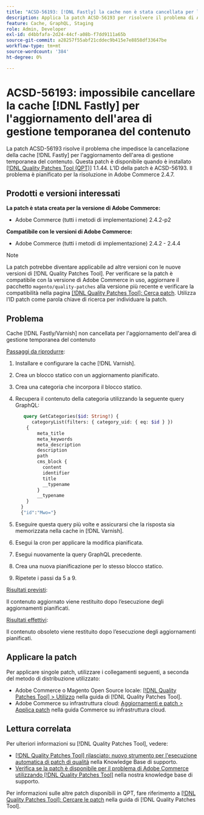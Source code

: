 ```yaml
---
title: "ACSD-56193: [!DNL Fastly] la cache non è stata cancellata per l'aggiornamento dell'area di gestione temporanea del contenuto"
description: Applica la patch ACSD-56193 per risolvere il problema di Adobe Commerce per cui la cache  [!DNL Fastly]  non viene cancellata per l'aggiornamento dell'area di gestione temporanea del contenuto.
feature: Cache, GraphQL, Staging
role: Admin, Developer
exl-id: d4bbfafa-2d24-44cf-a08b-f7dd9111a65b
source-git-commit: a28257f55abf21cddec9b415e7e8858df33647be
workflow-type: tm+mt
source-wordcount: '384'
ht-degree: 0%

---
```


# ACSD-56193: impossibile cancellare la cache [!DNL Fastly] per l&#39;aggiornamento dell&#39;area di gestione temporanea del contenuto

La patch ACSD-56193 risolve il problema che impedisce la cancellazione della cache [!DNL Fastly] per l&#39;aggiornamento dell&#39;area di gestione temporanea del contenuto. Questa patch è disponibile quando è installato [[!DNL Quality Patches Tool (QPT)]](/help/announcements/adobe-commerce-announcements/magento-quality-patches-released-new-tool-to-self-serve-quality-patches.md) 1.1.44. L’ID della patch è ACSD-56193. Il problema è pianificato per la risoluzione in Adobe Commerce 2.4.7.

## Prodotti e versioni interessati

**La patch è stata creata per la versione di Adobe Commerce:**

* Adobe Commerce (tutti i metodi di implementazione) 2.4.2-p2

**Compatibile con le versioni di Adobe Commerce:**

* Adobe Commerce (tutti i metodi di implementazione) 2.4.2 - 2.4.4

>[!NOTE]
>
>La patch potrebbe diventare applicabile ad altre versioni con le nuove versioni di [!DNL Quality Patches Tool]. Per verificare se la patch è compatibile con la versione di Adobe Commerce in uso, aggiornare il pacchetto `magento/quality-patches` alla versione più recente e verificare la compatibilità nella pagina [[!DNL Quality Patches Tool]: Cerca patch](https://experienceleague.adobe.com/tools/commerce-quality-patches/index.html?lang=it). Utilizza l’ID patch come parola chiave di ricerca per individuare la patch.

## Problema

Cache [!DNL Fastly/Varnish] non cancellata per l&#39;aggiornamento dell&#39;area di gestione temporanea del contenuto

<u>Passaggi da riprodurre</u>:

1. Installare e configurare la cache [!DNL Varnish].
1. Crea un blocco statico con un aggiornamento pianificato.
1. Crea una categoria che incorpora il blocco statico.
1. Recupera il contenuto della categoria utilizzando la seguente query GraphQL:

   ```GraphQL
      query GetCategories($id: String!) {
         categoryList(filters: { category_uid: { eq: $id } }) 
       {
           meta_title
           meta_keywords
           meta_description
           description
           path
           cms_block {
             content
             identifier
             title
             __typename
           }
           __typename
       }
     }
     {"id":"Mwo="}
   ```

1. Eseguire questa query più volte e assicurarsi che la risposta sia memorizzata nella cache in [!DNL Varnish].
1. Esegui la cron per applicare la modifica pianificata.
1. Esegui nuovamente la query GraphQL precedente.
1. Crea una nuova pianificazione per lo stesso blocco statico.
1. Ripetete i passi da 5 a 9.

<u>Risultati previsti</u>:

Il contenuto aggiornato viene restituito dopo l’esecuzione degli aggiornamenti pianificati.

<u>Risultati effettivi</u>:

Il contenuto obsoleto viene restituito dopo l’esecuzione degli aggiornamenti pianificati.

## Applicare la patch

Per applicare singole patch, utilizzare i collegamenti seguenti, a seconda del metodo di distribuzione utilizzato:

* Adobe Commerce o Magento Open Source locale: [[!DNL Quality Patches Tool] > Utilizzo](https://experienceleague.adobe.com/docs/commerce-operations/tools/quality-patches-tool/usage.html?lang=it) nella guida di [!DNL Quality Patches Tool].
* Adobe Commerce su infrastruttura cloud: [Aggiornamenti e patch > Applica patch](https://experienceleague.adobe.com/docs/commerce-cloud-service/user-guide/develop/upgrade/apply-patches.html?lang=it) nella guida Commerce su infrastruttura cloud.

## Lettura correlata

Per ulteriori informazioni su [!DNL Quality Patches Tool], vedere:

* [[!DNL Quality Patches Tool] rilasciato: nuovo strumento per l&#39;esecuzione automatica di patch di qualità](/help/announcements/adobe-commerce-announcements/magento-quality-patches-released-new-tool-to-self-serve-quality-patches.md) nella Knowledge Base di supporto.
* [Verifica se la patch è disponibile per il problema di Adobe Commerce utilizzando  [!DNL Quality Patches Tool]](/help/support-tools/patches-available-in-qpt-tool/check-patch-for-magento-issue-with-magento-quality-patches.md) nella nostra knowledge base di supporto.

Per informazioni sulle altre patch disponibili in QPT, fare riferimento a [[!DNL Quality Patches Tool]: Cercare le patch](https://experienceleague.adobe.com/tools/commerce-quality-patches/index.html?lang=it) nella guida di [!DNL Quality Patches Tool].
